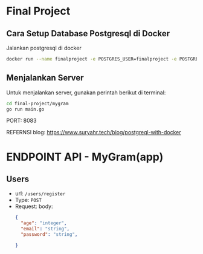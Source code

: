 # Final Project

## Cara Setup Database Postgresql di Docker
Jalankan postgresql di docker

```bash
docker run --name finalproject -e POSTGRES_USER=finalproject -e POSTGRES_PASSWORD=mysecretpassword -e POSTGRES_DB=finalproject_db -p 5432:5432 -d postgres:15
```


## Menjalankan Server

Untuk menjalankan server, gunakan perintah berikut di terminal:

```sh
cd final-project/mygram
go run main.go
```

PORT: 8083


REFERNSI blog:
https://www.suryahr.tech/blog/postgreql-with-docker

# ENDPOINT API - MyGram(app)
## Users
- url: `/users/register`
- Type: `POST`
- Request:
  body:
  ```json
  {
    "age": "integer",
    "email": "string",
    "password": "string",

  }
  ```
